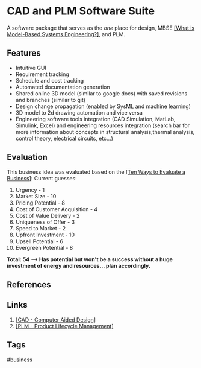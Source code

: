 # CAD and PLM Software Suite

A software package that serves as the *one* place for design, MBSE [\[What is Model-Based Systems Engineering?\]](../202110052023), and PLM.


## Features
* Intuitive GUI  
* Requirement tracking  
* Schedule and cost tracking  
* Automated documentation generation  
* Shared online 3D model (similar to google docs) with saved revisions and branches (similar to git)  
* Design change propagation (enabled by SysML and machine learning)  
* 3D model to 2d drawing automation and vice versa  
* Engineering software tools integration (CAD Simulation, MatLab, Simulink, Excel) and engineering resources integration (search bar for more information about concepts in structural analysis,thermal analysis, control theory, electrical circuits, etc...)  

## Evaluation
This business idea was evaluated based on the [\[Ten Ways to Evaluate a Business\]](../202203182053):
Current guesses:
1. Urgency - 1  
2. Market Size - 10  
3. Pricing Potential - 8  
4. Cost of Customer Acquisition - 4  
5. Cost of Value Delivery - 2  
6. Uniqueness of Offer - 3  
7. Speed to Market - 2  
8. Upfront Investment - 10  
9. Upsell Potential - 6  
10. Evergreen Potential - 8  

**Total: 54 --> Has potential but won't be a success without a huge investment of energy and resources... plan accordingly.**  

## References

## Links
1. [\[CAD - Computer Aided Design\]](../202203182205)  
2. [\[PLM - Product Lifecycle Management\]](../202203182210)  
## Tags
#business
